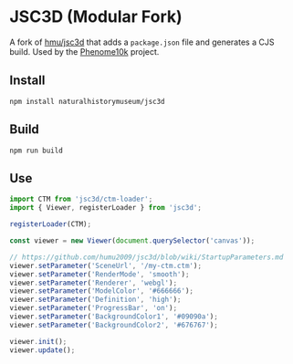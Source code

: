 # JSC3D (Modular Fork)

A fork of [hmu/jsc3d](https://github.com/humu2009/jsc3d) that adds a `package.json` file and generates a CJS build.
Used by the [Phenome10k](https://github.com/NaturalHistoryMuseum/phenome-10k/) project.

## Install

```
npm install naturalhistorymuseum/jsc3d
```

## Build

```
npm run build
```

## Use

```javascript
import CTM from 'jsc3d/ctm-loader';
import { Viewer, registerLoader } from 'jsc3d';

registerLoader(CTM);

const viewer = new Viewer(document.querySelector('canvas'));

// https://github.com/humu2009/jsc3d/blob/wiki/StartupParameters.md
viewer.setParameter('SceneUrl', '/my-ctm.ctm');
viewer.setParameter('RenderMode', 'smooth');
viewer.setParameter('Renderer', 'webgl');
viewer.setParameter('ModelColor', '#666666');
viewer.setParameter('Definition', 'high');
viewer.setParameter('ProgressBar', 'on');
viewer.setParameter('BackgroundColor1', '#09090a');
viewer.setParameter('BackgroundColor2', '#676767');

viewer.init();
viewer.update();
```
